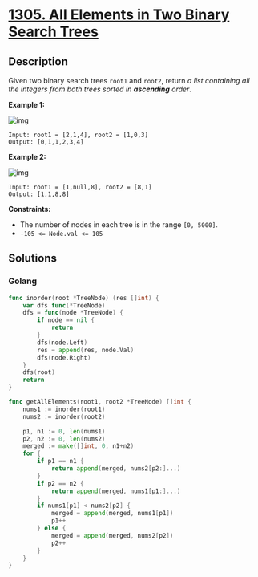 # [1305. All Elements in Two Binary Search Trees](https://leetcode-cn.com/problems/all-elements-in-two-binary-search-trees/)

## Description


Given two binary search trees `root1` and `root2`, return *a list containing all the integers from both trees sorted in **ascending** order*.

 

**Example 1:**

![img](https://assets.leetcode.com/uploads/2019/12/18/q2-e1.png)

```
Input: root1 = [2,1,4], root2 = [1,0,3]
Output: [0,1,1,2,3,4]
```

**Example 2:**

![img](https://assets.leetcode.com/uploads/2019/12/18/q2-e5-.png)

```
Input: root1 = [1,null,8], root2 = [8,1]
Output: [1,1,8,8]
```

 

**Constraints:**

- The number of nodes in each tree is in the range `[0, 5000]`.
- `-105 <= Node.val <= 105`









## Solutions

<!-- tabs:start -->

### **Golang**

```go
func inorder(root *TreeNode) (res []int) {
    var dfs func(*TreeNode)
    dfs = func(node *TreeNode) {
        if node == nil {
            return
        }
        dfs(node.Left)
        res = append(res, node.Val)
        dfs(node.Right)
    }
    dfs(root)
    return
}

func getAllElements(root1, root2 *TreeNode) []int {
    nums1 := inorder(root1)
    nums2 := inorder(root2)

    p1, n1 := 0, len(nums1)
    p2, n2 := 0, len(nums2)
    merged := make([]int, 0, n1+n2)
    for {
        if p1 == n1 {
            return append(merged, nums2[p2:]...)
        }
        if p2 == n2 {
            return append(merged, nums1[p1:]...)
        }
        if nums1[p1] < nums2[p2] {
            merged = append(merged, nums1[p1])
            p1++
        } else {
            merged = append(merged, nums2[p2])
            p2++
        }
    }
}
```

<!-- tabs:end -->